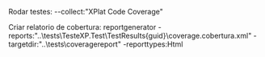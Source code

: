 Rodar testes:
--collect:"XPlat Code Coverage"

Criar relatorio de cobertura:
reportgenerator -reports:"..\tests\TesteXP.Test\TestResults\{guid}\coverage.cobertura.xml" -targetdir:"..\tests\coveragereport" -reporttypes:Html